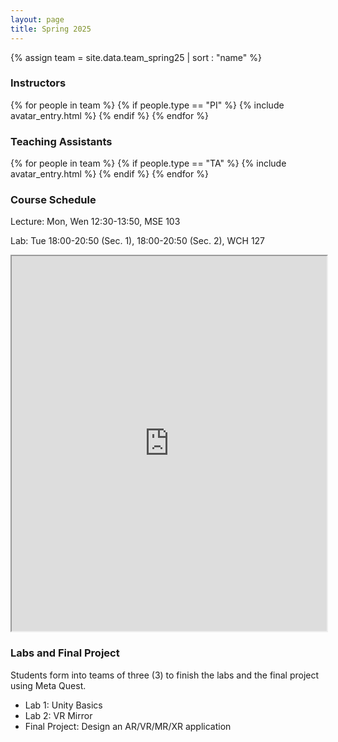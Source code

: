```yaml
---
layout: page
title: Spring 2025
---
```


{% assign team = site.data.team_spring25 | sort : "name" %}

### Instructors

<div class="clearfix">
{% for people in team %} 
    {% if people.type == "PI" %} 
        {% include avatar_entry.html %} 
    {% endif %} 
{% endfor %}
</div>

### Teaching Assistants
<div class="clearfix">
{% for people in team %} 
    {% if people.type == "TA" %} 
        {% include avatar_entry.html %} 
    {% endif %} 
{% endfor %}
</div>

### Course Schedule

Lecture: Mon, Wen 12:30-13:50, MSE 103

Lab: Tue 18:00-20:50 (Sec. 1), 18:00-20:50 (Sec. 2), WCH 127

<iframe style="width:100%; height:600px; overflow:hidden" src="https://docs.google.com/spreadsheets/d/e/2PACX-1vQfqGBv6sXs_6Q9PaJzMf6tCFA90NeOQCxhH4m7xBlvfBIcmuoasMAUZlAxFb1VgJZxBPg4U5nkIxq3/pubhtml?gid=0&amp;single=true&amp;widget=false&amp;range=A1:F21&amp;headers=false"></iframe>

### Labs and Final Project
Students form into teams of three (3) to finish the labs and the final project using Meta Quest.

- Lab 1: Unity Basics
- Lab 2: VR Mirror
- Final Project: Design an AR/VR/MR/XR application